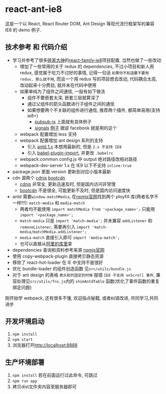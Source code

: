 # react-ant-ie8
这是一个以 React, React Router DOM, Ant Design 等现代流行框架写的兼容 IE8 的 demo 例子.

## 技术参考 和 代码介绍
* 学习并参考了很多[砖家大神](https://github.com/brickspert)的[react-family-ie8](https://github.com/brickspert/react-family-ie8)项目配置, 当然也做了一些改动
	* 增加了一些常用的关于 redux 的 dependencies, 不过小项目和新人用 redux, 感觉属于吃力不讨好的事情, 记得一句话 `如果你不知道要不要用 redux, 那么就不用`, 而且一个用 redux 写的项目想去改动, 代码耦合太高, 改动起来十分费劲, 就并未在代码中使用
	* 如果单纯为了组件之间通信, 一般有如下做法
		* 组件不要嵌套太深, 嵌套三层就算深了
		* 通过父组件的箭头函数进行子组件之间的通信
		* 如果想要两个不关联的组件进行通信, 推荐两个插件, 都简单易用(支持 ie8+)
			* [pubsub-js](https://www.npmjs.com/package/pubsub-js) 上面就有具体例子
			* [signals](https://www.npmjs.com/package/signals) [例子](https://github.com/millermedeiros/js-signals/wiki/Examples) 据说 facebook 就是用的这个
	* webpack 配置增加 less 支持
	* webpack 配置增加 ant design 系列的支持
		* 引入 [antd 1.x](http://1x.ant.design) 本想用最新的, 但是 `2.x 不支持 IE8`
		* 引入 [babel-plugin-import](https://www.npmjs.com/package/babel-plugin-import), 并更改 `.babelrc`
	* webpack.common.config.js 中 output 绝对路径改相对路径
	* webpack-dev-server 1.x 在 IE9 以下不支持 `inline:true`
* package.json 里面 version 更新到对应小版本最新
* cdn 源两个 [cdnjs](https://cdnjs.com) [bootcdn](http://www.bootcdn.cn)
	* [cdnjs](https://cdnjs.com) 非常全, 更新迅速及时, 但是国内访问非常慢
	* [bootcdn](http://www.bootcdn.cn) 不是很全, 可能更新不及时, 但是国内访问速度快
* antd 需要`window.matchMedia`, 在[npmjs官网](https://www.npmjs.com)找到两个 ployfill 库(两者名字不一样!!!): `match-media` 和 `media-match`
	* 两者均不能使用 `import matchMedia from '<package_name>';` 只能用 `import '<package_name>';`
	* `match-media` 只是 `import 'match-media';` 并未兼容 `addListener` 和 `removeListener`, 需要再引入 `import 'match-media/matchMedia.addListener';`
	* `media-match` 直接引入即可 `import 'media-match';`
	* 也可以直接从[阿里的库里](https://as.alipayobjects.com/g/component/??media-match/2.0.2/media.match.min.js)拿
* dependencies 查询和资料参考来源 [npmjs官网](https://www.npmjs.com)
* 使用 copy-webpack-plugin 直接拷贝静态资源
* 移除了 react-hot-loader 在 IE 中支持不是很好
* 优化 bundle-loader 的组件创造函数 见`src/utils/bundle.js`
* 对于 ant design 的表格 `表头和列固定的时候` 报错 `IE8 不支持 onScroll 事件`, 兼容处理见`src/utils/fns.js`内的 `shimAntdTable` 函数(优化了事件函数的重复绑定问题)

刚开始学 webpack, 还有很多不懂, 欢迎指点秘籍, 或者纠错改进, 共同学习,共同进步

## 开发坏境启动
1. `npm install`
2. `npm start`
3. 浏览器打开[http://localhost:8888](http://localhost:8888)

## 生产坏境部署
1. `npm install` 若在前面运行过此命令, 可跳过
2. `npm run app`
3. 拷贝dist文件夹内容至服务器即可